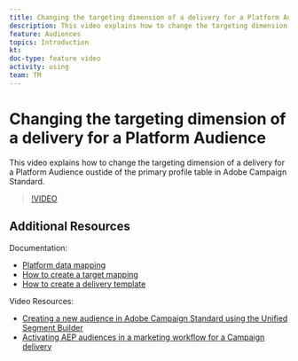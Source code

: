 ```yaml
---
title: Changing the targeting dimension of a delivery for a Platform Audience
description: This video explains how to change the targeting dimension of a delivery for a Platform Audience oustide of the primary profile table in Adobe Campaign Standard.
feature: Audiences
topics: Introduction
kt:     
doc-type: feature video
activity: using
team: TM
---
```


# Changing the targeting dimension of a delivery for a Platform Audience

This video explains how to change the targeting dimension of a delivery for a Platform Audience oustide of the primary profile table in Adobe Campaign Standard.

>[!VIDEO](https://video.tv.adobe.com/v/30151?quality=12)

## Additional Resources

Documentation:
* [Platform data mapping](https://helpx.adobe.com/campaign/kb/aep-acs-audiences.html)
* [How to create a target mapping](https://docs.adobe.com/content/help/en/campaign-standard/using/administrating/application-settings/target-mappings-in-campaign.html)
* [How to create a delivery template](https://docs.adobe.com/content/help/en/campaign-standard/using/getting-started/managing-templates/creating-a-new-template.html)

Video Resources:
* [Creating a new audience in Adobe Campaign Standard using the Unified Segment Builder](/help/acs/profiles-and-audiences/audience-destinations/creating-audiences-using-segment-builder.md)
* [Activating AEP audiences in a marketing workflow for a Campaign delivery](/help/acs/profiles-and-audiences/audience-destinations/activating-aep-audiences.md)
